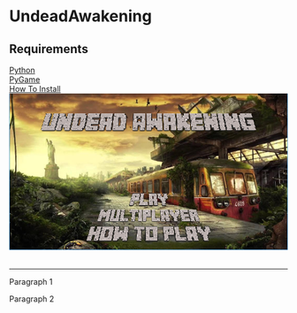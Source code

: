 # UndeadAwakening

<h2>Requirements</h2>
<a href="https://www.python.org/downloads/">Python</a><br>
<a href="https://www.lfd.uci.edu/~gohlke/pythonlibs/#pygame">PyGame</a><br>
<a href="https://www.youtube.com/watch?v=_GikMdhAhv0&t=58s">How To Install</a><br>

<img src="https://github.com/Ball1210/UndeadAwakening/blob/master/startscreen.png">
<img src="">
<img src="">

<hr>
<p>
Paragraph 1
</p>
<p>
Paragraph 2
</p>
